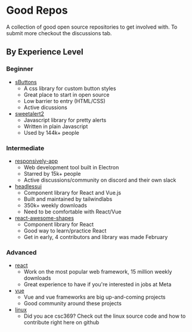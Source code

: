 # Good Repos
A collection of good open source repositories to get involved with. To submit more checkout the discussions tab.
## By Experience Level
### Beginner
* [sButtons](https://github.com/sButtons/sbuttons)
    * A css library for custom button styles
    * Great place to start in open source
    * Low barrier to entry (HTML/CSS)
    * Active dicussions
* [sweetalert2](https://github.com/sweetalert2/sweetalert2)
    * Javascript library for pretty alerts
    * Written in plain Javascript
    * Used by 144k+ people
### Intermediate
* [responsively-app](https://github.com/responsively-org/responsively-app)
    * Web development tool built in Electron
    * Starred by 15k+ people
    * Active discussions/community on discord and their own slack
* [headlessui](https://github.com/tailwindlabs/headlessui)
    * Component library for React and Vue.js
    * Built and maintained by tailwindlabs
    * 350k+ weekly downloads
    * Need to be comfortable with React/Vue
* [react-awesome-shapes](https://github.com/ashutosh1919/react-awesome-shapes)
    * Component library for React
    * Good way to learn/practice React
    * Get in early, 4 contributors and library was made February
### Advanced
* [react](https://github.com/facebook/react)
    * Work on the most popular web framework, 15 million weekly downloads
    * Great experience to have if you're interested in jobs at Meta
* [vue](https://www.youtube.com/watch?v=jZtECuvNRiw)
    * Vue and vue frameworks are big up-and-coming projects
    * Good community around these projects
* [linux](https://github.com/torvalds/linux)
    * Did you ace csc369? Check out the linux source code and how to contribute right here on github
